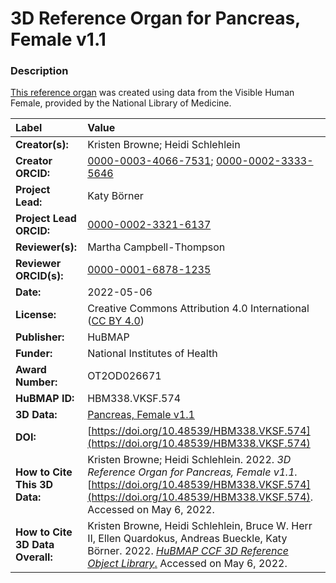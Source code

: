 # 3D Reference Organ for Pancreas, Female v1.1

### Description
[This reference organ](https://humanatlas.io/3d-reference-library) was created using data from the Visible Human Female, provided by the National Library of Medicine.


| Label | Value |
| :------------- |:-------------|
| **Creator(s):** | Kristen Browne; Heidi Schlehlein |
| **Creator ORCID:** | [0000-0003-4066-7531](https://orcid.org/0000-0003-4066-7531); [0000-0002-3333-5646](https://orcid.org/0000-0002-3333-5646)|
| **Project Lead:** | Katy B&ouml;rner |
| **Project Lead ORCID:** | [0000-0002-3321-6137](https://orcid.org/0000-0002-3321-6137) |
| **Reviewer(s):** | Martha Campbell-Thompson | 
| **Reviewer ORCID(s):** |[0000-0001-6878-1235](https://doi.org/10.5072/0000-0001-6878-1235) |
| **Date:** | 2022-05-06 |
| **License:** | Creative Commons Attribution 4.0 International ([CC BY 4.0](https://creativecommons.org/licenses/by/4.0/)) |
| **Publisher:** | HuBMAP |
| **Funder:** | National Institutes of Health |
| **Award Number:** | OT2OD026671 |
| **HuBMAP ID:** | HBM338.VKSF.574 |
| **3D Data:** | [Pancreas, Female v1.1](https://hubmapconsortium.github.io/ccf-releases/v1.2/models/VH_F_Pancreas.glb) |
| **DOI:** | [https://doi.org/10.48539/HBM338.VKSF.574](https://doi.org/10.48539/HBM338.VKSF.574) |
| **How to Cite This 3D Data:** | Kristen Browne; Heidi Schlehlein. 2022. *3D Reference Organ for Pancreas, Female v1.1.* [https://doi.org/10.48539/HBM338.VKSF.574](https://doi.org/10.48539/HBM338.VKSF.574). Accessed on May 6, 2022.  |
| **How to Cite 3D Data Overall:** | Kristen Browne, Heidi Schlehlein, Bruce W. Herr II, Ellen Quardokus, Andreas Bueckle, Katy B&ouml;rner. 2022. [*HuBMAP CCF 3D Reference Object Library*.](https://humanatlas.io/3d-reference-library) Accessed on May 6, 2022. |
